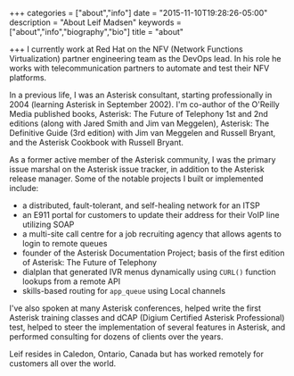 +++
categories = ["about","info"]
date = "2015-11-10T19:28:26-05:00"
description = "About Leif Madsen"
keywords = ["about","info","biography","bio"]
title = "about"

+++
I currently work at Red Hat on the NFV (Network Functions Virtualization)
partner engineering team as the DevOps lead. In his role he works with
telecommunication partners to automate and test their NFV platforms.

In a previous life, I was an Asterisk consultant, starting professionally in
2004 (learning Asterisk in September 2002).  I'm co-author of the O'Reilly
Media published books, Asterisk: The Future of Telephony 1st and 2nd editions
(along with Jared Smith and Jim van Meggelen), Asterisk: The Definitive Guide
(3rd edition) with Jim van Meggelen and Russell Bryant, and the Asterisk
Cookbook with Russell Bryant.

As a former active member of the Asterisk community, I was the primary
issue marshal on the Asterisk issue tracker, in addition to the Asterisk
release manager. Some of the notable projects I built or implemented include:

* a distributed, fault-tolerant, and self-healing network for an ITSP
* an E911 portal for customers to update their address for their VoIP line
  utilizing SOAP
* a multi-site call centre for a job recruiting agency that allows agents to
  login to remote queues
* founder of the Asterisk Documentation Project; basis of the first edition of
  Asterisk: The Future of Telephony
* dialplan that generated IVR menus dynamically using `CURL()` function lookups
  from a remote API
* skills-based routing for `app_queue` using Local channels

I've also spoken at many Asterisk conferences, helped write the first Asterisk
training classes and dCAP (Digium Certified Asterisk Professional) test, helped
to steer the implementation of several features in Asterisk, and performed
consulting for dozens of clients over the years.

Leif resides in Caledon, Ontario, Canada but has worked remotely for customers
all over the world.
